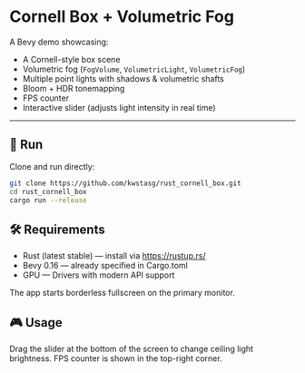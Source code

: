 # Cornell Box + Volumetric Fog

A Bevy demo showcasing:
- A Cornell-style box scene
- Volumetric fog (`FogVolume`, `VolumetricLight`, `VolumetricFog`)
- Multiple point lights with shadows & volumetric shafts
- Bloom + HDR tonemapping
- FPS counter
- Interactive slider (adjusts light intensity in real time)

---

## 🚀 Run

Clone and run directly:

```bash
git clone https://github.com/kwstasg/rust_cornell_box.git
cd rust_cornell_box
cargo run --release
```

## 🛠️ Requirements
- Rust (latest stable) — install via https://rustup.rs/
- Bevy 0.16 — already specified in Cargo.toml
- GPU — Drivers with modern API support

The app starts borderless fullscreen on the primary monitor.

## 🎮 Usage
Drag the slider at the bottom of the screen to change ceiling light brightness.
FPS counter is shown in the top-right corner.